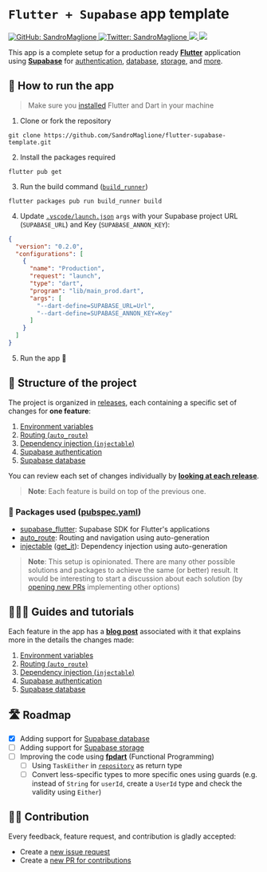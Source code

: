 # `Flutter + Supabase` app template
<p>
  <a href="https://github.com/SandroMaglione">
    <img alt="GitHub: SandroMaglione" src="https://img.shields.io/github/followers/SandroMaglione?label=Follow&style=social" target="_blank" />
  </a>
  <a href="https://twitter.com/SandroMaglione">
    <img alt="Twitter: SandroMaglione" src="https://img.shields.io/twitter/follow/SandroMaglione.svg?style=social" target="_blank" />
  </a>
  <a href="https://github.com/SandroMaglione/flutter-supabase-template">
    <img src="https://img.shields.io/github/stars/SandroMaglione/flutter-supabase-template?logo=github" />
  </a>
  <img src="https://img.shields.io/github/license/SandroMaglione/flutter-supabase-template?logo=github" />
</p>

This app is a complete setup for a production ready [**Flutter**](https://flutter.dev/) application using [**Supabase**](https://supabase.com/) for [authentication](https://supabase.com/docs/guides/auth), [database](https://supabase.com/docs/guides/database), [storage](https://supabase.com/docs/guides/storage), and [more](https://supabase.com/docs/).

## 🚀 How to run the app 

> Make sure you [installed](https://docs.flutter.dev/get-started/install) Flutter and Dart in your machine

1. Clone or fork the repository
```shell
git clone https://github.com/SandroMaglione/flutter-supabase-template.git
```

2. Install the packages required
```shell
flutter pub get
```

3. Run the build command ([`build_runner`](https://pub.dev/packages/build_runner))
```shell
flutter packages pub run build_runner build  
```

4. Update [`.vscode/launch.json`](.vscode/launch.json) `args` with your Supabase project URL (`SUPABASE_URL`) and Key (`SUPABASE_ANNON_KEY`):
```json
{
  "version": "0.2.0",
  "configurations": [
    {
      "name": "Production",
      "request": "launch",
      "type": "dart",
      "program": "lib/main_prod.dart",
      "args": [
        "--dart-define=SUPABASE_URL=Url",
        "--dart-define=SUPABASE_ANNON_KEY=Key"
      ]
    }
  ]
}
```
5. Run the app 🚀

## 🧱 Structure of the project
The project is organized in [releases](https://github.com/SandroMaglione/flutter-supabase-template/releases), each containing a specific set of changes for **one feature**:
1. [Environment variables](https://github.com/SandroMaglione/flutter-supabase-template/tree/v1-env-vars) 
2. [Routing (`auto_route`)](https://github.com/SandroMaglione/flutter-supabase-template/tree/v2-navigation) 
3. [Dependency injection (`injectable`)](https://github.com/SandroMaglione/flutter-supabase-template/tree/v3-dep-injection) 
4. [Supabase authentication](https://github.com/SandroMaglione/flutter-supabase-template/tree/v4-supabase-auth) 
5. [Supabase database](https://github.com/SandroMaglione/flutter-supabase-template/tree/v5-supabase-database) 

You can review each set of changes individually by [**looking at each release**](https://github.com/SandroMaglione/flutter-supabase-template/tags).

> **Note**: Each feature is build on top of the previous one.

### 📃 Packages used ([pubspec.yaml](pubspec.yaml))
- [supabase_flutter](https://pub.dev/packages/supabase_flutter): Supabase SDK for Flutter's applications
- [auto_route](https://pub.dev/packages/auto_route): Routing and navigation using auto-generation
- [injectable](https://pub.dev/packages/injectable) ([get_it](https://pub.dev/packages/get_it)): Dependency injection using auto-generation

> **Note**: This setup is opinionated. There are many other possible solutions and packages to achieve the same (or better) result. It would be interesting to start a discussion about each solution (by [opening new PRs](https://github.com/SandroMaglione/flutter-supabase-template/pulls) implementing other options)

## 👨🏼‍🏫 Guides and tutorials
Each feature in the app has a [**blog post**](https://www.sandromaglione.com/) associated with it that explains more in the details the changes made:
1. [Environment variables](https://www.sandromaglione.com/techblog/how-to-use-environmental-variables-in-flutter)
2. [Routing (`auto_route`)](https://www.sandromaglione.com/techblog/how-to-setup-routing-flutter-app)
3. [Dependency injection (`injectable`)](https://www.sandromaglione.com/techblog/how_to_implement_dependecy_injection_in_flutter)
4. [Supabase authentication](https://www.sandromaglione.com/techblog/flutter-supabase-authentication-complete-tutorial)
5. [Supabase database](https://www.sandromaglione.com/techblog/flutter-supabase-database-complete-tutorial)

## 🛣 Roadmap
- [x] Adding support for [Supabase database](https://supabase.com/docs/guides/database)
- [ ] Adding support for [Supabase storage](https://supabase.com/docs/guides/storage)
- [ ] Improving the code using [**fpdart**](https://pub.dev/packages/fpdart) (Functional Programming)
  - [ ] Using `TaskEither` in [`repository`](lib/app/repository) as return type
  - [ ] Convert less-specific types to more specific ones using guards (e.g. instead of `String` for `userId`, create a `UserId` type and check the validity using `Either`)

## 🙏🏼 Contribution
Every feedback, feature request, and contribution is gladly accepted:
- Create a [new issue request](https://github.com/SandroMaglione/flutter-supabase-template/issues)
- Create a [new PR for contributions](https://github.com/SandroMaglione/flutter-supabase-template/pulls)